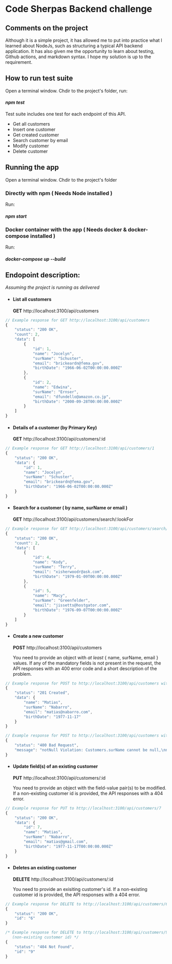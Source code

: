 # Code Sherpas Backend challenge

## Comments on the project
Although it is a simple project, it has allowed me to put into practice what I learned about NodeJs, such as structuring a typical API backend application.
It has also given me the opportunity to learn about testing, Github actions, and markdown syntax. I hope my solution is up to the requirement.

## How to run test suite
Open a terminal window. Chdir to the project's folder, run: 

#### *npm test*

Test suite includes one test for each endpoint of this API.
 - Get all customers
 - Insert one customer
 - Get created customer
 - Search customer by email
 - Modify customer
 - Delete customer

## Running the app
Open a terminal window. Chdir to the project's folder

### Directly with npm ( Needs Node installed )
Run:
#### *npm start*

### Docker container with the app ( Needs docker & docker-compose installed )
Run:
#### *docker-compose up --build*

## Endopoint description:
*Assuming the project is running as delivered*

- #### List all customers
    **GET** http://localhost:3100/api/customers 

```javascript
// Example response for GET http://localhost:3100/api/customers
{
    "status": "200 OK",
    "count": 2,
    "data": [
        {
            "id": 1,
            "name": "Jocelyn",
            "surName": "Schuster",
            "email": "brickeardn@fema.gov",
            "birthDate": "1966-06-02T00:00:00.000Z"
        },
        {
            "id": 2,
            "name": "Edwina",
            "surName": "Ernser",
            "email": "dfundello@amazon.co.jp",
            "birthDate": "2000-09-28T00:00:00.000Z"
        }
    ]
}
```

- #### Details of a customer (by Primary Key)
    **GET** http://localhost:3100/api/customers/:id

```javascript
// Example response for GET http://localhost:3100/api/customers/1
{
    "status": "200 OK",
    "data": {
        "id": 1,
        "name": "Jocelyn",
        "surName": "Schuster",
        "email": "brickeardn@fema.gov",
        "birthDate": "1966-06-02T00:00:00.000Z"
    }
}
```

- #### Search for a customer ( by name, surName or email )
    **GET** http://localhost:3100/api/customers/search/:lookFor

```javascript
// Example response for GET http://localhost:3100/api/customers/search/com
{
    "status": "200 OK",
    "count": 2,
    "data": [
        {
            "id": 4,
            "name": "Kody",
            "surName": "Terry",
            "email": "xisherwoodr@ask.com",
            "birthDate": "1979-01-09T00:00:00.000Z"
        },
        {
            "id": 5,
            "name": "Macy",
            "surName": "Greenfelder",
            "email": "jissetts@hostgator.com",
            "birthDate": "1976-09-07T00:00:00.000Z"
        }
    ]
}
```
- #### Create a new customer
    **POST** http://localhost:3100/api/customers

    You need to provide an object with _at least_ { name, surName, email } values.
    If any of the mandatory fields is not present in the request, the API responses with an 400 error code and a short description of the problem.
```javascript
// Example response for POST to http://localhost:3100/api/customers with complete object definiton.
{
	"status": "201 Created",
	"data": {
		"name": "Matias",
		"surName": "Nabarro",
		"email": "matias@nabarro.com",
		"birthDate": "1977-11-17"
	}
}
```

```javascript
// Example response for POST to http://localhost:3100/api/customers with incomplete object definiton.
{
	"status": "400 Bad Request",
	"message": "notNull Violation: Customers.surName cannot be null,\nnotNull Violation: Customers.email cannot be null"
}
```

- #### Update field(s) of an existing customer
    **PUT** http://localhost:3100/api/customers/:id

    You need to provide an object with the field-value pair(s) to be modified.
    If a non-existing customer id is provided, the API responses with a 404 error.

```javascript
// Example response for PUT to http://localhost:3100/api/customers/7
{
	"status": "200 OK",
	"data": {
		"id": 7,
		"name": "Matias",
		"surName": "Nabarro",
		"email": "matias@gmail.com",
		"birthDate": "1977-11-17T00:00:00.000Z"
	}
}
```

- #### Deletes an existing customer
    **DELETE** http://localhost:3100/api/customers/:id

    You need to provide an exisiting customer's id.
    If a non-existing customer id is provided, the API responses with a 404 error.

```javascript
// Example response for DELETE to http://localhost:3100/api/customers/6
{
	"status": "200 OK",
	"id": "6"
}
```
```javascript
/* Example response for DELETE to http://localhost:3100/api/customers/9
   (non-existing customer id) */
{
	"status": "404 Not Found",
	"id": "9"
}
```

